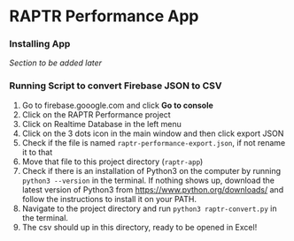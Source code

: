 # RAPTR Performance App

### Installing App
*Section to be added later*

### Running Script to convert Firebase JSON to CSV
1. Go to firebase.gooogle.com and click **Go to console**
2. Click on the RAPTR Performance project
3. Click on Realtime Database in the left menu
4. Click on the 3 dots icon in the main window and then click export JSON
5. Check if the file is named `raptr-performance-export.json`, if not rename it to that
6. Move that file to this project directory (`raptr-app`)
7. Check if there is an installation of Python3 on the computer by running 
```python3 --version``` in the terminal. If nothing shows up, download the latest version of Python3 from https://www.python.org/downloads/ and follow the instructions to install it on your PATH.
8. Navigate to the project directory and run `python3 raptr-convert.py` in the terminal. 
9. The csv should up in this directory, ready to be opened in Excel!